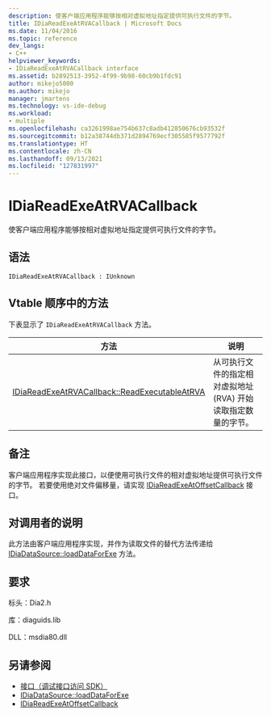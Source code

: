 ```yaml
---
description: 使客户端应用程序能够按相对虚拟地址指定提供可执行文件的字节。
title: IDiaReadExeAtRVACallback | Microsoft Docs
ms.date: 11/04/2016
ms.topic: reference
dev_langs:
- C++
helpviewer_keywords:
- IDiaReadExeAtRVACallback interface
ms.assetid: b2892513-3952-4f99-9b98-60cb9b1fdc91
author: mikejo5000
ms.author: mikejo
manager: jmartens
ms.technology: vs-ide-debug
ms.workload:
- multiple
ms.openlocfilehash: ca3261998ae754b637c8adb412850676cb93532f
ms.sourcegitcommit: b12a38744db371d2894769ecf305585f9577792f
ms.translationtype: HT
ms.contentlocale: zh-CN
ms.lasthandoff: 09/13/2021
ms.locfileid: "127831997"
---
```

# <a name="idiareadexeatrvacallback"></a>IDiaReadExeAtRVACallback
使客户端应用程序能够按相对虚拟地址指定提供可执行文件的字节。

## <a name="syntax"></a>语法

```
IDiaReadExeAtRVACallback : IUnknown
```

## <a name="methods-in-vtable-order"></a>Vtable 顺序中的方法
 下表显示了 `IDiaReadExeAtRVACallback` 方法。

|方法|说明|
|------------|-----------------|
|[IDiaReadExeAtRVACallback::ReadExecutableAtRVA](../../debugger/debug-interface-access/idiareadexeatrvacallback-readexecutableatrva.md)|从可执行文件的指定相对虚拟地址 (RVA) 开始读取指定数量的字节。|

## <a name="remarks"></a>备注
 客户端应用程序实现此接口，以便使用可执行文件的相对虚拟地址提供可执行文件的字节。 若要使用绝对文件偏移量，请实现 [IDiaReadExeAtOffsetCallback](../../debugger/debug-interface-access/idiareadexeatoffsetcallback.md) 接口。

## <a name="notes-for-callers"></a>对调用者的说明
 此方法由客户端应用程序实现，并作为读取文件的替代方法传递给 [IDiaDataSource::loadDataForExe](../../debugger/debug-interface-access/idiadatasource-loaddataforexe.md) 方法。

## <a name="requirements"></a>要求
 标头：Dia2.h

 库：diaguids.lib

 DLL：msdia80.dll

## <a name="see-also"></a>另请参阅
- [接口（调试接口访问 SDK）](../../debugger/debug-interface-access/interfaces-debug-interface-access-sdk.md)
- [IDiaDataSource::loadDataForExe](../../debugger/debug-interface-access/idiadatasource-loaddataforexe.md)
- [IDiaReadExeAtOffsetCallback](../../debugger/debug-interface-access/idiareadexeatoffsetcallback.md)
